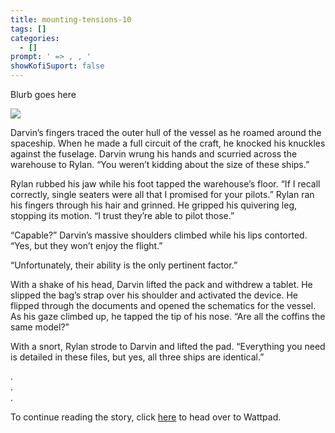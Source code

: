 ```yaml
---
title: mounting-tensions-10
tags: []
categories:
  - []
prompt: ' => , , '
showKofiSuport: false
---
```

Blurb goes here<!-- more -->



<div class="center">

[![](/images/covers/mounting-tensions.png "")](https://www.wattpad.com/...)

</div>

Darvin’s fingers traced the outer hull of the vessel as he roamed around the spaceship. When he made a full circuit of the craft, he knocked his knuckles against the fuselage. Darvin wrung his hands and scurried across the warehouse to Rylan. “You weren’t kidding about the size of these ships.”

Rylan rubbed his jaw while his foot tapped the warehouse’s floor. “If I recall correctly, single seaters were all that I promised for your pilots.” Rylan ran his fingers through his hair and grinned. He gripped his quivering leg, stopping its motion. “I trust they’re able to pilot those.”

“Capable?” Darvin’s massive shoulders climbed while his lips contorted. “Yes, but they won’t enjoy the flight.”

“Unfortunately, their ability is the only pertinent factor.”

With a shake of his head, Darvin lifted the pack and withdrew a tablet. He slipped the bag’s strap over his shoulder and activated the device. He flipped through the documents and opened the schematics for the vessel. As his gaze climbed up, he tapped the tip of his nose. “Are all the coffins the same model?”

With a snort, Rylan strode to Darvin and lifted the pad. “Everything you need is detailed in these files, but yes, all three ships are identical.” 

<div class="center story-ellipses">

.</br>
.</br>
.</br>

</div>

<div>

To continue reading the story, click [here](https://www.wattpad.com/...) to head over to Wattpad.

</div>